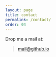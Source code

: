 ```yaml
---
layout: page
title: contact
permalink: /contact/
order: 04
---
```


Drop me a mail at:
<br>
> [mail@github.io](mailto:mail@github.io)
